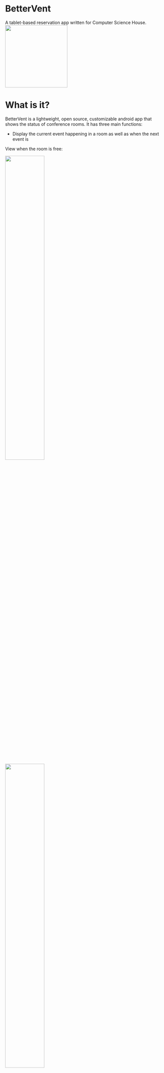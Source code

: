 # BetterVent
A tablet-based reservation app written for Computer Science House.
<br>
<img src="https://raw.githubusercontent.com/WillNilges/BetterVent/master/app/src/main/res/mipmap-hdpi/logo.png" width="200" height="200">

# What is it?
BetterVent is a lightweight, open source, customizable android app that shows the status of conference rooms.
It has three main functions:
- Display the current event happening in a room as well as when the next event is

View when the room is free:

<img src="https://raw.githubusercontent.com/WillNilges/BetterVent/master/BetterVent_Screenshots/free_not_upcoming.png" width="50%" height="50%">

<img src="https://raw.githubusercontent.com/WillNilges/BetterVent/master/BetterVent_Screenshots/free_upcoming.png" width="50%" height="50%">

View when the room is reserved:

<img src="https://raw.githubusercontent.com/WillNilges/BetterVent/master/BetterVent_Screenshots/reserved_upcoming.png" width="50%" height="50%">

- Show a week-view interface of events for the next seven days

<img src="https://raw.githubusercontent.com/WillNilges/BetterVent/master/BetterVent_Screenshots/dark_calendar_view.png" width="50%" height="50%">

- A quick-mode function for ad-hoc events. Has an editable title field, as well as a name-list for queuing or attendance purposes

<img src="https://raw.githubusercontent.com/WillNilges/BetterVent/master/BetterVent_Screenshots/Screenshot_20190302-045308_BetterVent.jpg" width="50%" height="50%">

<img src="https://raw.githubusercontent.com/WillNilges/BetterVent/master/BetterVent_Screenshots/Screenshot_20190302-045456_BetterVent.jpg" width="50%" height="50%">

# How do I get it?
Currently, BetterVent is not on the Play Store, but you can download the .apk file in the releases tab.
(I'll try to keep it up to date)

# Future Features
- Quality of life changes for Quick Mode
  - Add confirmation when leaving the fragment
  - Add button to clear Quick Mode without leaving the fragment
- Anti tampering
  - Require a pattern of clicks on the escape squares to activate
- Settings panel
  - Ability to filter events by keyword
    - Better parsing of event keywords
    - Set keywords that usually pertain to a location
  - Colors
  
## Device Admin
To set the app as device admin (You need to do this before kiosk features work (Thanks, Google)) Connect to a computer and in the terminal (after installing adb) do this *BEFORE SETTING UP A GOOGLE ACCOUNT*:

```
adb shell
dpm set-device-owner --user current edu.rit.csh.bettervent/.AdminReceiver
```

To remove device admins:

```
adb shell
dpm remove-active-admin  edu.rit.csh.bettervent/.AdminReceiver
```

## Setting up the API for development
If you want to develop for this app, you're going to have to set up your own dev environment. That involves getting the API set up properly. If you want to know how to do that, you can find instructions on it in here: https://github.com/WillNilges/CalendarQuickStart

Here's the Google Developer's Console: https://console.developers.google.com/start/api?id=calendar

Also, this command will be useful: `keytool -alias androiddebugkey -keystore ~/.android/debug.keystore -list -v` 

I will update this page with more detailed instructions before I die (probably).

